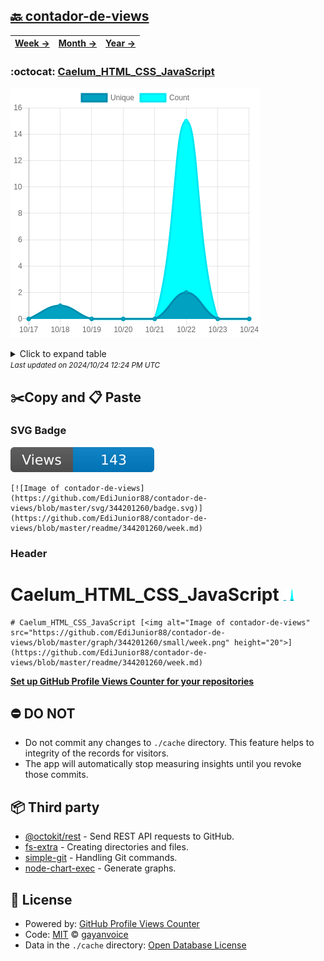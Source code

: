 ## [🔙 contador-de-views](https://github.com/EdiJunior88/contador-de-views)
| [**Week →**](https://github.com/EdiJunior88/contador-de-views/blob/master/readme/344201260/week.md) | [**Month →**](https://github.com/EdiJunior88/contador-de-views/blob/master/readme/344201260/month.md) | [**Year →**](https://github.com/EdiJunior88/contador-de-views/blob/master/readme/344201260/year.md) |
| ---- | ---- | ----- |
### :octocat: [Caelum_HTML_CSS_JavaScript](https://github.com/EdiJunior88/Caelum_HTML_CSS_JavaScript)
![Image of contador-de-views](https://github.com/EdiJunior88/contador-de-views/blob/master/graph/344201260/large/week.png)

<details>
	<summary>Click to expand table</summary>
	<h2>:calendar: Week Page Views Table</h2>
<table>
	<tr>
		<th>
			Last Updated
		</th>
		<th>
			Unique
		</th>
		<th>
			Count
		</th>
	</tr>
	<tr>
		<td>
			<code>2024/10/24</code>
		</td>
		<td>
			<code>0</code>
		</td>
		<td>
			<code>0</code>
		</td>
	</tr>
	<tr>
		<td>
			<code>2024/10/23</code>
		</td>
		<td>
			<code>0</code>
		</td>
		<td>
			<code>0</code>
		</td>
	</tr>
	<tr>
		<td>
			<code>2024/10/22</code>
		</td>
		<td>
			<code>2</code>
		</td>
		<td>
			<code>15</code>
		</td>
	</tr>
	<tr>
		<td>
			<code>2024/10/21</code>
		</td>
		<td>
			<code>0</code>
		</td>
		<td>
			<code>0</code>
		</td>
	</tr>
	<tr>
		<td>
			<code>2024/10/20</code>
		</td>
		<td>
			<code>0</code>
		</td>
		<td>
			<code>0</code>
		</td>
	</tr>
	<tr>
		<td>
			<code>2024/10/19</code>
		</td>
		<td>
			<code>0</code>
		</td>
		<td>
			<code>0</code>
		</td>
	</tr>
	<tr>
		<td>
			<code>2024/10/18</code>
		</td>
		<td>
			<code>1</code>
		</td>
		<td>
			<code>1</code>
		</td>
	</tr>
	<tr>
		<td>
			<code>2024/10/17</code>
		</td>
		<td>
			<code>0</code>
		</td>
		<td>
			<code>0</code>
		</td>
	</tr>
</table>

</details>
<small><i>Last updated on 2024/10/24 12:24 PM UTC</i></small>

## ✂️Copy and 📋 Paste
### SVG Badge
[![Image of contador-de-views](https://github.com/EdiJunior88/contador-de-views/blob/master/svg/344201260/badge.svg)](https://github.com/EdiJunior88/contador-de-views/blob/master/readme/344201260/week.md)
```readme
[![Image of contador-de-views](https://github.com/EdiJunior88/contador-de-views/blob/master/svg/344201260/badge.svg)](https://github.com/EdiJunior88/contador-de-views/blob/master/readme/344201260/week.md)
```
### Header
# Caelum_HTML_CSS_JavaScript [<img alt="Image of contador-de-views" src="https://github.com/EdiJunior88/contador-de-views/blob/master/graph/344201260/small/week.png" height="20">](https://github.com/EdiJunior88/contador-de-views/blob/master/readme/344201260/week.md)
```readme
# Caelum_HTML_CSS_JavaScript [<img alt="Image of contador-de-views" src="https://github.com/EdiJunior88/contador-de-views/blob/master/graph/344201260/small/week.png" height="20">](https://github.com/EdiJunior88/contador-de-views/blob/master/readme/344201260/week.md)
```
[**Set up GitHub Profile Views Counter for your repositories**](https://github.com/gayanvoice/github-profile-views-counter)
## ⛔ DO NOT
- Do not commit any changes to `./cache` directory. This feature helps to integrity of the records for visitors.
- The app will automatically stop measuring insights until you revoke those commits.
## 📦 Third party

- [@octokit/rest](https://www.npmjs.com/package/@octokit/rest) - Send REST API requests to GitHub.
- [fs-extra](https://www.npmjs.com/package/fs-extra) - Creating directories and files.
- [simple-git](https://www.npmjs.com/package/simple-git) - Handling Git commands.
- [node-chart-exec](https://www.npmjs.com/package/node-chart-exec) - Generate graphs.
## 📄 License
- Powered by: [GitHub Profile Views Counter](https://github.com/gayanvoice/github-profile-views-counter)
- Code: [MIT](./LICENSE) © [gayanvoice](https://github.com/gayanvoice/github-profile-views-counter)
- Data in the `./cache` directory: [Open Database License](https://opendatacommons.org/licenses/odbl/1-0/)